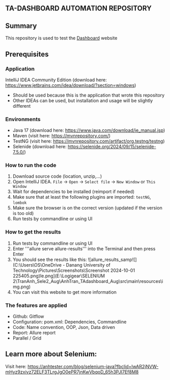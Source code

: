 ## TA-DASHBOARD AUTOMATION REPOSITORY

## Summary
This repository is used to test the [Dashboard](http://localhost:54000/TADashboard/login.jsp) website

## Prerequisites

### Application
IntelliJ IDEA Community Edition (download here: https://www.jetbrains.com/idea/download/?section=windows)
+ Should be used because this is the application that wrote this repository
+ Other IDEAs can be used, but installation and usage will be slightly different

### Environments
+ Java 17 (download here: https://www.java.com/download/ie_manual.jsp)
+ Maven (visit here: https://mvnrepository.com/)
+ TestNG (visit here: https://mvnrepository.com/artifact/org.testng/testng)
+ Selenide (download here: https://selenide.org/2024/09/15/selenide-7.5.0/)

### How to run the code
1. Download source code (location, unzip,...)
2. Open IntelliJ IDEA. ```File``` -> ```Open``` -> ```Select file``` -> ```New Window``` or ```This Window```
3. Wait for dependencies to be installed (reimport if needed)
4. Make sure that at least the following plugins are imported: ```testNG```, ```lombok```
5. Make sure the browser is on the correct version (updated if the version is too old)
6. Run tests by commandline or using UI

### How to get the results
1. Run tests by commandline or using UI
2. Enter '''allure serve allure-results''' into the Terminal and then press Enter
3. You should see the results like this:
![allure_results_samp![](C:\Users\OS\OneDrive - Danang University of Technology\Pictures\Screenshots\Screenshot 2024-10-01 225405.png)le.png](E:\Logigear\SELENIUM 2\TranAnh_Sele2_Aug\AnhTran_TAdashboard_Aug\src\main\resources\img.png)
4. You can visit this website to get more information

### The features are applied
+ Github: Gitflow
+ Configuration: pom.xml: Dependencies, Commandline
+ Code: Name convention, OOP, Json, Data driven
+ Report: Allure report
+ Parallel / Grid

## Learn more about Selenium:
Visit here: https://anhtester.com/blog/selenium-java?fbclid=IwAR2jNVW-mHyz9zxivz72ELF3TLrgJgO0ePR7jnKwVbqoD_65h3PJI7Ef8M8



